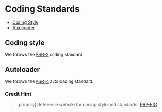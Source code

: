 # Coding Standards
- [Coding Style](#coding-style)
- [Autoloader](#autoloader)

<a name="coding-style"></a>
## Coding style
We follows the [PSR-2](https://www.php-fig.org/psr/psr-2/) coding standard.

<a name="autoloader"></a>
## Autoloader
We follows the [PSR-4](https://www.php-fig.org/psr/psr-4/) autoloading standard.

### Credit Hint
> {primary} Reference website for coding style and standards: [PHP-FIG](https://www.php-fig.org/)
    

